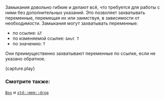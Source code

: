 Замыкания довольно гибкие и делают всё, что требуется для работы с ними без
дополнительных указаний. Это позволяет захватывать переменные, перемещая их или
заимствуя, в зависимости от необходимости.
Замыкания могут захватывать переменные:

* по ссылке: `&T`
* по изменяемой ссылке: `&mut T`
* по значению: `T`

Они преимущественно захватывают переменные по ссылке, если не указано обратное.

{capture.play}

### Смотрите также:

[`Box`][box] и [`std::mem::drop`][drop]

[box]: ../../std/box.html
[drop]: http://doc.rust-lang.org/std/mem/fn.drop.html
